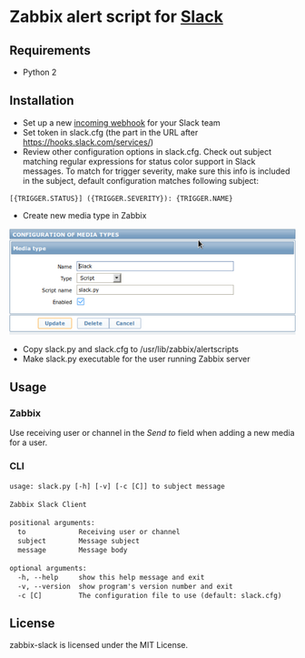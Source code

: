 # Zabbix alert script for [Slack](https://slack.com/)

## Requirements

- Python 2

## Installation

- Set up a new [incoming webhook](https://my.slack.com/services/new/incoming-webhook/) for your Slack team
- Set token in slack.cfg (the part in the URL after https://hooks.slack.com/services/)
- Review other configuration options in slack.cfg. Check out subject matching regular expressions for status color support in Slack messages. To match for trigger severity, make sure this info is included in the subject, default configuration matches following subject:
```
[{TRIGGER.STATUS}] ({TRIGGER.SEVERITY}): {TRIGGER.NAME}
```

- Create new media type in Zabbix 

![Media Type](doc/zabbix-media-type.png)

- Copy slack.py and slack.cfg to /usr/lib/zabbix/alertscripts
- Make slack.py executable for the user running Zabbix server

## Usage

### Zabbix

Use receiving user or channel in the _Send to_ field when adding a new media for a user. 

### CLI

```
usage: slack.py [-h] [-v] [-c [C]] to subject message

Zabbix Slack Client

positional arguments:
  to             Receiving user or channel
  subject        Message subject
  message        Message body

optional arguments:
  -h, --help     show this help message and exit
  -v, --version  show program's version number and exit
  -c [C]         The configuration file to use (default: slack.cfg)
```

## License

zabbix-slack is licensed under the MIT License.